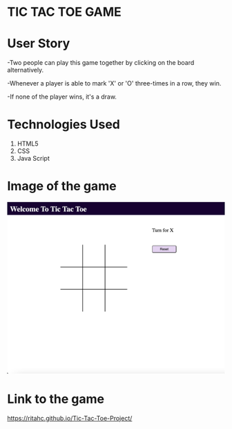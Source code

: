 # TIC TAC TOE GAME

# User Story

-Two people can play this game together by clicking on the board alternatively.

-Whenever a player is able to mark 'X' or 'O' three-times in a row, they win.

-If none of the player wins, it's a draw.

# Technologies Used
1. HTML5
2. CSS
3. Java Script

# Image of the game

![image](Image.png "Image")

# Link to the game
https://ritahc.github.io/Tic-Tac-Toe-Project/